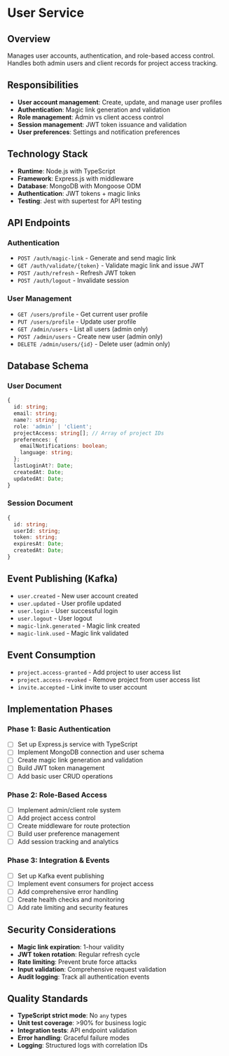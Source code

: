 # User Service

## Overview
Manages user accounts, authentication, and role-based access control. Handles both admin users and client records for project access tracking.

## Responsibilities
- **User account management**: Create, update, and manage user profiles
- **Authentication**: Magic link generation and validation
- **Role management**: Admin vs client access control
- **Session management**: JWT token issuance and validation
- **User preferences**: Settings and notification preferences

## Technology Stack
- **Runtime**: Node.js with TypeScript
- **Framework**: Express.js with middleware
- **Database**: MongoDB with Mongoose ODM
- **Authentication**: JWT tokens + magic links
- **Testing**: Jest with supertest for API testing

## API Endpoints

### Authentication
- `POST /auth/magic-link` - Generate and send magic link
- `GET /auth/validate/{token}` - Validate magic link and issue JWT
- `POST /auth/refresh` - Refresh JWT token
- `POST /auth/logout` - Invalidate session

### User Management
- `GET /users/profile` - Get current user profile
- `PUT /users/profile` - Update user profile
- `GET /admin/users` - List all users (admin only)
- `POST /admin/users` - Create new user (admin only)
- `DELETE /admin/users/{id}` - Delete user (admin only)

## Database Schema

### User Document
```typescript
{
  id: string;
  email: string;
  name?: string;
  role: 'admin' | 'client';
  projectAccess: string[]; // Array of project IDs
  preferences: {
    emailNotifications: boolean;
    language: string;
  };
  lastLoginAt?: Date;
  createdAt: Date;
  updatedAt: Date;
}
```

### Session Document
```typescript
{
  id: string;
  userId: string;
  token: string;
  expiresAt: Date;
  createdAt: Date;
}
```

## Event Publishing (Kafka)
- `user.created` - New user account created
- `user.updated` - User profile updated
- `user.login` - User successful login
- `user.logout` - User logout
- `magic-link.generated` - Magic link created
- `magic-link.used` - Magic link validated

## Event Consumption
- `project.access-granted` - Add project to user access list
- `project.access-revoked` - Remove project from user access list
- `invite.accepted` - Link invite to user account

## Implementation Phases

### Phase 1: Basic Authentication
- [ ] Set up Express.js service with TypeScript
- [ ] Implement MongoDB connection and user schema
- [ ] Create magic link generation and validation
- [ ] Build JWT token management
- [ ] Add basic user CRUD operations

### Phase 2: Role-Based Access
- [ ] Implement admin/client role system
- [ ] Add project access control
- [ ] Create middleware for route protection
- [ ] Build user preference management
- [ ] Add session tracking and analytics

### Phase 3: Integration & Events
- [ ] Set up Kafka event publishing
- [ ] Implement event consumers for project access
- [ ] Add comprehensive error handling
- [ ] Create health checks and monitoring
- [ ] Add rate limiting and security features

## Security Considerations
- **Magic link expiration**: 1-hour validity
- **JWT token rotation**: Regular refresh cycle
- **Rate limiting**: Prevent brute force attacks
- **Input validation**: Comprehensive request validation
- **Audit logging**: Track all authentication events

## Quality Standards
- **TypeScript strict mode**: No `any` types
- **Unit test coverage**: >90% for business logic
- **Integration tests**: API endpoint validation
- **Error handling**: Graceful failure modes
- **Logging**: Structured logs with correlation IDs